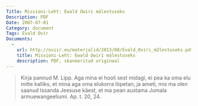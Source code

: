 ```yaml
---
Title: Missioni-Leht: Ewald Owiri mälestuseks
Description: PDF
Date: 2007-07-01
Category: document
Tags: Evald Ovir
Documents:
  -
    url: http://oviir.eu/materjalid/2013/08/Evald_Oviri_m2lestuseks.pdf
    title: Missioni-Leht: Ewald Owiri mälestuseks
    description: PDF, skaneeritud originaal
---
```


<blockquote>

Kirja pannud M. Lipp.
Aga mina ei hooli sest midagi, ei pea ka oma elu mitte kalliks,
et mina aga oma elukorra löpetan, ja ameti, mis ma olen saanud Issanda Jeesuse käest,
et ma pean austama Jumala armuewangeeliumi. Ap. t. 20, 24.

</blockquote>

